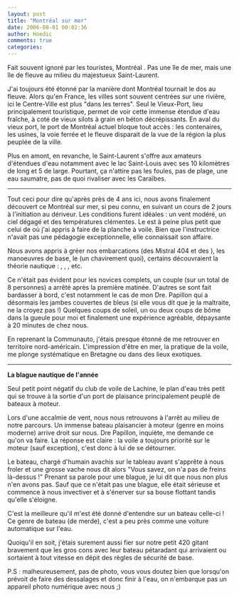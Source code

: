 ```yaml
---
layout: post
title: "Montréal sur mer"
date: 2006-08-01 00:02:36
author: Hoedic
comments: true
categories: 
---
```



Fait souvent ignoré par les touristes, Montréal . Pas une île de mer, mais une île de fleuve au milieu du majestueux Saint-Laurent.

J'ai toujours été étonné par la manière dont Montréal tournait le dos au fleuve. Alors qu'en France, les villes sont souvent centrées sur une rivière, ici le Centre-Ville est plus "dans les terres". Seul le Vieux-Port, lieu principalement touristique, permet de voir cette immense étendue d'eau fraîche, à coté de vieux silots à grain en béton décrépissants. En aval du vieux port, le port de Montréal actuel bloque tout accès : les contenaires, les usines, la voie ferrée et le fleuve disparait de la vue de la région la plus peuplée de la ville.

Plus en amont, en revanche, le Saint-Laurent s'offre aux amateurs d'étendues d'eau notamment avec le lac Saint-Louis avec ses 10 kilomètres de long et 5 de large. Pourtant, ça n'attire pas les foules, pas de plage, une eau saumatre, pas de quoi rivaliser avec les Caraïbes.

***

Tout ceci pour dire qu'après près de 4 ans ici, nous avons finalement découvert ce Montréal sur mer, si peu connu, en suivant un cours de 2 jours à l'initiation au dériveur. Les conditions furent idéales : un vent modéré, un ciel dégagé et des températures clémentes. Le  est à peine plus petit que celui de  où j'ai appris à faire de la planche à voile. Bien que l'instructrice n'avait pas une pédagogie exceptionnelle, elle connaissait son affaire.

Nous avons appris à gréer nos embarcations (des Mistral 404 et des ), les manoeuvres de base, le  (un chavirement quoi), certains découvraient la théorie nautique : , , , etc.

Ce n'était pas évident pour les novices complets, un couple (sur un total de 8 personnes) a arrêté après la première matinée. D'autres se sont fait bardasser à bord, c'est notamment le cas de mon Dre. Papillon qui a désormais les jambes couvertes de bleus (si elle vous dit que je la maltraite, ne la croyez pas !) Quelques coups de soleil, un ou deux coups de bôme dans la gueule pour moi et finalement une expérience agréable, dépaysante à 20 minutes de chez nous.

En reprenant la Communauto, j'étais presque étonné de me retrouver en territoire nord-américain. L'impression d'être en mer, la pratique de la voile, me plonge systématique en Bretagne ou dans des lieux exotiques.

***

**La blague nautique de l'année**

Seul petit point négatif du club de voile de Lachine, le plan d'eau très petit qui se trouve à la sortie d'un port de plaisance principalement peuplé de bateaux à moteur.

Lors d'une accalmie de vent, nous nous retrouvons à l'arrêt au milieu de notre parcours. Un immense bateau plaisancier à moteur (genre  en moins moderne) arrive droit sur nous. Dre Papillon, inquiète, me demande ce qu'on va faire. La réponse est claire : la voile a toujours priorité sur le moteur (sauf exception), c'est donc à lui de se détourner.

Le bateau, chargé d'humain avachis sur le tableau avant s'apprête à nous froler et une grosse vache nous dit alors "Vous savez, on n'a pas de freins là-dessus !" Prenant sa parole pour une blague, je lui dit que nous non plus n'en avons pas. Sauf que ce n'était pas une blague, elle était sérieuse et commence à nous invectiver et à s'énerver sur sa bouse flottant tandis qu'elle s'éloigne.

C'est la meilleure qu'il m'est été donné d'entendre sur un bateau celle-ci ! Ce genre de bateau (de merde), c'est a peu près comme une voiture automatique sur l'eau.

Quoiqu'il en soit, j'étais surement aussi fier sur notre petit 420 gitant bravement que les gros cons avec leur bateau pétaradant qui arrivaient ou sortaient à tout vitesse en dépit des règles de sécurité de base.

P.S : malheureusement, pas de photo, vous vous doutez bien que lorsqu'on prévoit de faire des dessalages et donc finir à l'eau, on n'embarque pas un appareil photo numérique avec nous ;)